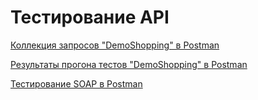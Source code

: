 # Тестирование API

[Коллекция запросов "DemoShopping" в Postman](https://www.postman.com/orbital-module-geoscientist-14688076/workspace/my-workspace/collection/38244954-9ffdd3b3-bbf2-4055-ad9f-260d0e59b867?action=share&creator=38244954)

[Результаты прогона тестов "DemoShopping" в Postman](https://github.com/RizvanovI/api/blob/main/DemoShopping.postman_test_run.json)  

[Тестирование SOAP в Postman](https://www.postman.com/orbital-module-geoscientist-14688076/workspace/my-workspace/collection/38244954-b173b091-c9e1-4b8c-bccc-0331f0d21a96?action=share&creator=38244954)

